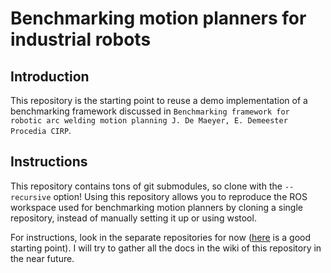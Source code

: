 # Benchmarking motion planners for industrial robots

## Introduction

This repository is the starting point to reuse a demo implementation of a benchmarking framework discussed in `Benchmarking framework for robotic arc welding motion planning J. De Maeyer, E. Demeester Procedia CIRP`.

## Instructions
This repository contains tons of git submodules, so clone with the `--recursive` option!
Using this repository allows you to reproduce the ROS workspace used for benchmarking motion planners by cloning a single repository, instead of manually setting it up or using wstool.

For instructions, look in the separate repositories for now ([here](https://github.com/JeroenDM/benchmark_runner/blob/master/README.md) is a good starting point).
I will try to gather all the docs in the wiki of this repository in the near future.

